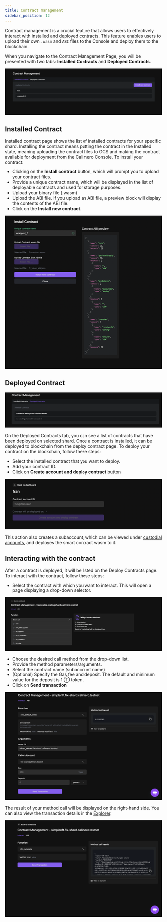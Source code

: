 ```yaml
---
title: Contract management
sidebar_position: 12
---
```


Contract management is a crucial feature that allows users to effectively interact with installed and deployed contracts. This feature enables users to upload their own `.wasm` and `ABI` files to the Console and deploy them to the blockchain.

When you navigate to the Contract Management Page, you will be presented with two tabs: **Installed Contracts** and **Deployed Contracts**.

![](../../static/img/contract_management.png)


## Installed Contract

Installed contract page shows the list of installed contracts for your specific shard. Installing the contract means putting the contract in the Installed state, meaning uploading the contract files to GCS and making the contract available for deployment from the Calimero Console. To install your contract:

- Clicking on the **Install contract** button, which will prompt you to upload your contract files.
- Provide a unique contract name, which will be displayed in the list of deployable contracts and used for storage purposes.
- Upload your binary file (.wasm)
- Upload the ABI file. If you upload an ABI file, a preview block will display the contents of the ABI file.
- Click on the **Install new contract**.

![](../../static/img/install_contract.png)

## Deployed Contract

![](../../static/img/deployed_contract-page.png)

On the Deployed Contracts tab, you can see a list of contracts that have been deployed on selected shard. Once a contract is installed, it can be deployed to blockchain from the deploy contract page. 
To deploy your contract on the blockchain, follow these steps:

- Select the installed contract that you want to deploy.
- Add your contract ID.
- Click on **Create account and deploy contract** button

![](../../static/img/deployed-contract.png)

This action also creates a subaccount, which can be viewed under [custodial accounts](/docs/getting_started/custodial.md), and deployes the smart contract wasm to it.

## Interacting with the contract

After a contract is deployed, it will be listed on the Deploy Contracts page. To interact with the contract, follow these steps:

- Select the contract with which you want to interact. This will open a page displaying a drop-down selector.

![](../../static/img/interact-contract.png)

- Choose the desired call method from the drop-down list.
- Provide the method parameters/arguments.
- Select the contract name (subaccount name)
- (Optional) Specify the Gas fee and deposit. The default and minimum value for the deposit is 1 Ⓣ token.
- Click on **Send transaction**

![](../../static/img/filled-contract.png)

The result of your method call will be displayed on the right-hand side. You can also view the transaction details in the [Explorer](https://app.calimero.network/explorer/dashboard).

![](../../static/img/method-result-contract.png)
